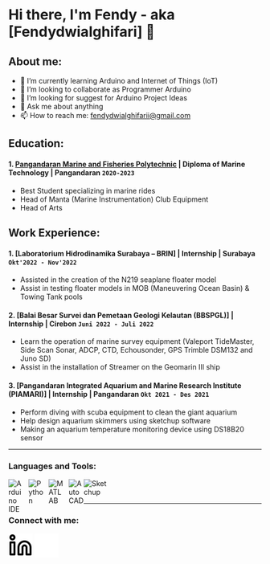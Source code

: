 # Hi there, I'm Fendy - aka [Fendydwialghifari] 👋
## About me:
- 🌱 I’m currently learning Arduino and Internet of Things (IoT)
- 👯 I’m looking to collaborate as Programmer Arduino
- 🤔 I’m looking for suggest for Arduino Project Ideas
- 💬 Ask me about anything
- 📫 How to reach me: fendydwialghifarii@gmail.com

## Education:

#### 1. [Pangandaran Marine and Fisheries Polytechnic](https://pkpp.ac.id) | Diploma of Marine Technology | Pangandaran `2020-2023`
   - Best Student specializing in marine rides
   - Head of Manta (Marine Instrumentation) Club Equipment
   - Head of Arts

## Work Experience:
#### 1. [Laboratorium Hidrodinamika Surabaya – BRIN] | Internship | Surabaya `Okt'2022 - Nov'2022`
   - Assisted in the creation of the N219 seaplane floater model
   - Assist in testing floater models in MOB (Maneuvering Ocean Basin) & Towing Tank pools
#### 2. [Balai Besar Survei dan Pemetaan Geologi Kelautan (BBSPGL)] | Internship | Cirebon `Juni 2022 - Juli 2022`
   - Learn the operation of marine survey equipment (Valeport TideMaster, Side Scan Sonar, ADCP, CTD, Echousonder, GPS Trimble DSM132 and Juno SD)
   - Assist in the installation of Streamer on the Geomarin III ship
#### 3. [Pangandaran Integrated Aquarium and Marine Research Institute (PIAMARI)] | Internship | Pangandaran `Okt 2021 - Des 2021`
   - Perform diving with scuba equipment to clean the giant aquarium
   - Help design aquarium skimmers using sketchup software
   - Making an aquarium temperature monitoring device using DS18B20 sensor
---

### Languages and Tools:

[<img align="left" alt="Arduino IDE" width="30px" src="https://th.bing.com/th/id/OIP.kudi1RWT2QjTBcDNC86DWAHaHa?pid=ImgDet&rs=1" style="padding-right:10px;" />][webdev]
[<img align="left" alt="Python" width="30px" src="https://upload.wikimedia.org/wikipedia/commons/thumb/c/c3/Python-logo-notext.svg/110px-Python-logo-notext.svg.png?20100317150552" style="padding-right:10px;" />][webdev]
[<img align="left" alt="MATLAB" width="30px" src="https://upload.wikimedia.org/wikipedia/commons/2/21/Matlab_Logo.png" style="padding-right:10px;" />][webdev]
[<img align="left" alt="AutoCAD" width="30px" src="https://th.bing.com/th/id/OIP.3x8RYSq857d_DaAmgC9jdwHaEK?pid=ImgDet&rs=1" style="padding-right:0px;" />][webdev]
[<img align="left" alt="Sketchup" width="50px" src="https://3dwarehouse.sketchup.com/warehouse/v1.0/publiccontent/cad51dd5-8ff4-4a78-8573-6346a7e26002" style="padding-right:10px;" />][webdev]

<br />
<br />

---
### Connect with me:

[![website](./img/linkedin-light.svg)](https://www.linkedin.com/in/fendydwialghifari#gh-light-mode-only)
[![website](./img/linkedin-dark.svg)](https://www.linkedin.com/in/fendydwialghifari#gh-dark-mode-only)



[webdev]: https://github.com/vincentwidyan/vincentwidyan
